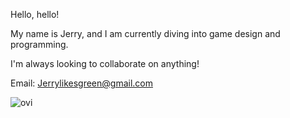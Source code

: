 Hello, hello! 

My name is Jerry, and I am currently diving into game design and programming. 

I'm always looking to collaborate on anything! 

Email: Jerrylikesgreen@gmail.com




<img src="https://github-readme-stats.vercel.app/api/top-langs?username=jerrylikesgreen&show_icons=true&locale=en&layout=compact&theme=chartreuse-dark" alt="ovi" />



